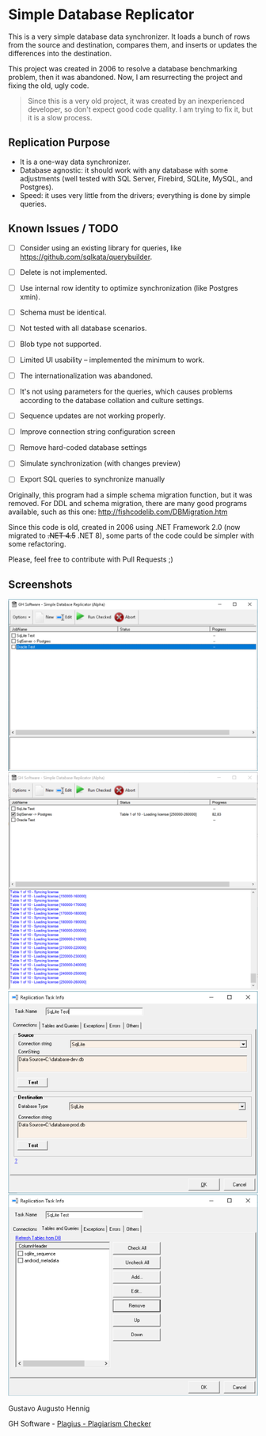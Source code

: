 ﻿# Simple Database Replicator

This is a very simple database data synchronizer. It loads a bunch of rows from the source and destination, compares them, and inserts or updates the differences into the destination.

This project was created in 2006 to resolve a database benchmarking problem, then it was abandoned. Now, I am resurrecting the project and fixing the old, ugly code.


> Since this is a very old project, it was created by an inexperienced developer, so don't expect good code quality. I am trying to fix it, but it is a slow process.

## Replication Purpose
 - It is a one-way data synchronizer.
 - Database agnostic: it should work with any database with some adjustments (well tested with SQL Server, Firebird, SQLite, MySQL, and Postgres).
 - Speed: it uses very little from the drivers; everything is done by simple queries.

## Known Issues / TODO
- [ ] Consider using an existing library for queries, like https://github.com/sqlkata/querybuilder.
- [ ] Delete is not implemented.  
- [ ] Use internal row identity to optimize synchronization (like Postgres xmin).  
- [ ] Schema must be identical.  
- [ ] Not tested with all database scenarios.  
- [ ] Blob type not supported.  
- [ ] Limited UI usability – implemented the minimum to work.  
- [ ] The internationalization was abandoned.  
- [ ] It's not using parameters for the queries, which causes problems according to the database collation and culture settings.  
- [ ] Sequence updates are not working properly.  
- [ ] Improve connection string configuration screen  
- [ ] Remove hard-coded database settings  
- [ ] Simulate synchronization (with changes preview)
- [ ] Export SQL queries to synchronize manually



Originally, this program had a simple schema migration function, but it was removed. For DDL and schema migration, there are many good programs available, such as this one: 
  http://fishcodelib.com/DBMigration.htm

Since this code is old, created in 2006 using .NET Framework 2.0 (now migrated to ~~.NET 4.5~~ .NET 8), some parts of the code could be simpler with some refactoring.

Please, feel free to contribute with Pull Requests ;)

## Screenshots

![alt text](https://raw.githubusercontent.com/GustavoHennig/SimpleDatabaseReplicator/master/Screenshots/main-stopped.png "Main screen stopped")
![alt text](https://raw.githubusercontent.com/GustavoHennig/SimpleDatabaseReplicator/master/Screenshots/main-running.png "Main screen running")
![alt text](https://raw.githubusercontent.com/GustavoHennig/SimpleDatabaseReplicator/master/Screenshots/configuring-connection.png "Configuring connection strings")
![alt text](https://raw.githubusercontent.com/GustavoHennig/SimpleDatabaseReplicator/master/Screenshots/selecting-tables.png "Selecting tables")

Gustavo Augusto Hennig

GH Software - [Plagius - Plagiarism Checker](https://www.plagius.com/en)